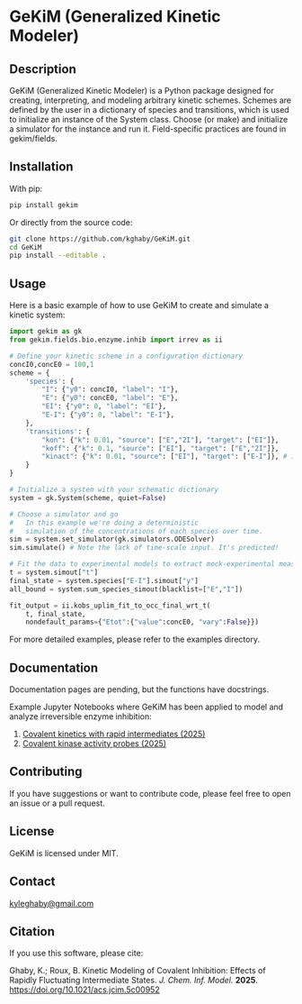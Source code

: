 # GeKiM (Generalized Kinetic Modeler)

## Description

GeKiM (Generalized Kinetic Modeler) is a Python package designed for creating, interpreting, and modeling arbitrary kinetic schemes. Schemes are defined by the user in a dictionary of species and transitions, which is used to initialize an instance of the System class. Choose (or make) and initialize a simulator for the instance and run it. Field-specific practices are found in gekim/fields.

## Installation

With pip:

```bash
pip install gekim
```

Or directly from the source code:

```bash
git clone https://github.com/kghaby/GeKiM.git
cd GeKiM
pip install --editable . 
```

## Usage

Here is a basic example of how to use GeKiM to create and simulate a kinetic system:

```python
import gekim as gk
from gekim.fields.bio.enzyme.inhib import irrev as ii 

# Define your kinetic scheme in a configuration dictionary
concI0,concE0 = 100,1
scheme = {
    'species': {
        "I": {"y0": concI0, "label": "I"},
        "E": {"y0": concE0, "label": "E"},
        "EI": {"y0": 0, "label": "EI"},
        "E-I": {"y0": 0, "label": "E-I"},
    },    
    'transitions': {
        "kon": {"k": 0.01, "source": ["E","2I"], "target": ["EI"]},
        "koff": {"k": 0.1, "source": ["EI"], "target": ["E","2I"]},
        "kinact": {"k": 0.01, "source": ["EI"], "target": ["E-I"]}, # irreversible step
    }
}

# Initialize a system with your schematic dictionary
system = gk.System(scheme, quiet=False)

# Choose a simulator and go
#   In this example we're doing a deterministic 
#   simulation of the concentrations of each species over time.
sim = system.set_simulator(gk.simulators.ODESolver)
sim.simulate() # Note the lack of time-scale input. It's predicted!

# Fit the data to experimental models to extract mock-experimental measurements
t = system.simout["t"]
final_state = system.species["E-I"].simout["y"]
all_bound = system.sum_species_simout(blacklist=["E","I"])

fit_output = ii.kobs_uplim_fit_to_occ_final_wrt_t(
    t, final_state, 
    nondefault_params={"Etot":{"value":concE0, "vary":False}})

```

For more detailed examples, please refer to the examples directory.

## Documentation

Documentation pages are pending, but the functions have docstrings. 

Example Jupyter Notebooks where GeKiM has been applied to model and analyze irreversible enzyme inhibition:

1. [Covalent kinetics with rapid intermediates (2025)](https://github.com/RouxLab/covalent-kinetics-with-rapid-intermediates-2025)
2. [Covalent kinase activity probes (2025)](https://github.com/RouxLab/covalent-kinase-activity-probes-2025)

## Contributing

If you have suggestions or want to contribute code, please feel free to open an issue or a pull request.

## License

GeKiM is licensed under MIT.

## Contact

<kyleghaby@gmail.com>

## Citation

If you use this software, please cite:

Ghaby, K.; Roux, B. Kinetic Modeling of Covalent Inhibition: Effects of Rapidly Fluctuating Intermediate States. *J. Chem. Inf. Model.* **2025**. https://doi.org/10.1021/acs.jcim.5c00952
